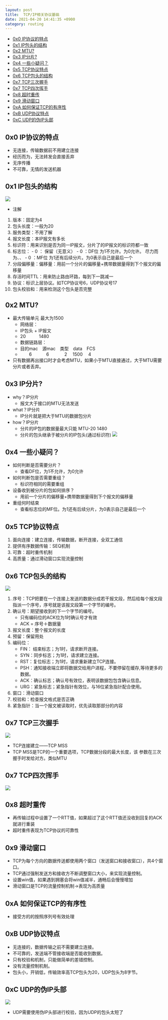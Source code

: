 ```yaml
---
layout: post
title:  TCP/IP相关协议基础
date: 2021-04-20 14:41:35 +0900
category: routing
---
```

<!-- TOC -->

- [0x0 IP协议的特点](#0x0-ip协议的特点)
- [0x1 IP包头的结构](#0x1-ip包头的结构)
- [0x2 MTU?](#0x2-mtu)
- [0x3 IP分片?](#0x3-ip分片)
- [0x4 一些小疑问？](#0x4-一些小疑问)
- [0x5 TCP协议特点](#0x5-tcp协议特点)
- [0x6 TCP包头的结构](#0x6-tcp包头的结构)
- [0x7 TCP三次握手](#0x7-tcp三次握手)
- [0x7 TCP四次挥手](#0x7-tcp四次挥手)
- [0x8 超时重传](#0x8-超时重传)
- [0x9 滑动窗口](#0x9-滑动窗口)
- [0xA 如何保证TCP的有序性](#0xa-如何保证tcp的有序性)
- [0xB UDP协议特点](#0xb-udp协议特点)
- [0xC UDP的伪IP头部](#0xc-udp的伪ip头部)

<!-- /TOC -->
## 0x0 IP协议的特点

- 无连接，传输数据前不用建立连接
- 经历而为，无法转发会直接丢弃
- 无序传播
- 不可靠，无情的发送机器

## 0x1 IP包头的结构

![](/images/20210420-1.png)
- 注解
1. 版本：固定为4
2. 包头长度：一般为20
3. 服务类型：不用了解
4. 报文长度：本IP报文有多长
5. 标识符：用来识别是否为同一IP报文，分片了的IP报文的标识符都一致
6. 标志位：
        - 0 ： 保留（无意义）
        - 0  ：DF位   为1不允许。为0允许。   尽力而为、、
        - 0  ：MF位   为1还有后续分片。为0表示自己是最后一个
7. 分段偏移量：偏移量：用前一个分片的偏移量+携带数据量得到下个报文的偏移量
8. 存活时间TTL：用来防止路由环路，每到下一跳减一
9. 协议：标识上层协议。如TCP协议号6，UDP协议号17
10. 包头校验和：用来检测这个包头是否完整

## 0x2 MTU?
- 最大传输单元 最大为1500
    - 网络层：
    - IP包头 + IP报文
    -  20&ensp;&ensp;&ensp;&ensp;&ensp;&ensp;1480
    - 数据链路层：
    - 目的mac&ensp;&ensp;源mac&ensp;&ensp;类型&ensp;&ensp;data&ensp;&ensp;FCS
    - &ensp;&ensp;&ensp;&ensp;6&ensp;&ensp;&ensp;&ensp;&ensp;&ensp; 6&ensp;&ensp;&ensp;&ensp;&ensp;&ensp;&ensp;2&ensp;&ensp;  1500  &ensp;&ensp;4
- 只有数据再出接口时才会考虑MTU，如果小于MTU直接通过，大于MTU需要分片或者丢弃。

## 0x3 IP分片?

- why？IP分片
    - 报文大于接口的MTU无法发送
- what？IP分片
    - IP分片就是把大于MTU的数据包分片
- how？IP分片
    - 分片的IP包的数据量最大只能  MTU-20  1480
    - 分片的包头继承于被分片的IP包头(通过标识符)
![](/images/20210420-2.png)

## 0x4 一些小疑问？

- 如何判断是否需要分片？
    - 查看DF位，为1不允许，为0允许
- 如何判断包是否需要重组？
    - 标识符相同的需要重组
- 设备收到被分片的包如何排序？
    - 用前一个分片的偏移量+携带数据量得到下个报文的偏移量
- 重组何时结束
    - 查看标志位的MF位。为1还有后续分片，为0表示自己是最后一个

## 0x5 TCP协议特点

1. 面向连接：建立连接，传输数据，断开连接，全双工通信
2. 提供有序数据传输：SEQ机制
3. 可靠：超时重传机制
4. 高质量：通过滑动窗口实现流量控制

## 0x6 TCP包头的结构

![](/images/20210420-3.png)
1. 序号：TCP把要在一个连接上发送的数据分成若干报文段，然后给每个报文段指派一个序号，序号就是该报文段第一个字节的编号。
2. 确认号：期望接收到的下一个字节的编号。
    - 只有编码位的ACK位为1时确认号才有效
    - ACK = 序号＋数据量
3. 报文长度：整个报文的长度
4. 预留：保留用处
5. 编码位：
    - FIN： 结束标志；为1时，请求断开连接。
    - SYN：同步标志；为1时，请求建立连接。
    - RST：复位标志；为1时，请求重新建立TCP连接。
    - PSH：通知接收端立即将数据交给用户进程，不要停留在缓存,等待更多的数据。
    - ACK：确认标志；确认号有效位，表明该数据包包含确认信息。
    - URG：紧急标志；紧急指针有效位，与16位紧急指针配合使用。
6. 窗口：滑动窗口
7. 校验和：检查报文格式是否正确
8. 紧急指针：当一个报文被读取时，优先读取那部分的内容

## 0x7 TCP三次握手

![](/images/20210420-4.png)
- TCP连接建立——TCP MSS
- TCP MSS是TCP的一个重要选项，TCP数据分段的最大长度，该
参数在三次握手时发给对方。类似MTU

## 0x7 TCP四次挥手

![](/images/20210420-5.png)

## 0x8 超时重传

- 再传输过程中设置了一个RTT值，如果超过了这个RTT值还没收到回复的ACK就进行重装
- 超时重传表现为TCP协议的可靠性

## 0x9 滑动窗口
- TCP为每个方向的数据传送都使用两个窗口（发送窗口和接收窗口），共4个窗口。
- TCP通过强制发送方和接收方不断调整窗口大小，来实现流量控制。
- 设置win值，如果遇到拥塞会将win值减半，通畅后会慢慢增加
- 滑动窗口是TCP的流量控制机制->表现为高质量

## 0xA 如何保证TCP的有序性

- 接受方的的按照序列号有效处理

## 0xB UDP协议特点

- 无连接的，数据传输之前不需要建立连接。
- 不可靠的，发送端不管接收端是否能收到数据。
- 只有校验和机制，只能做简单的差错控制。
- 没有流量控制机制。
- 包头小，开销低，传输效率高TCP包头为20，UDP包头为8字节。

## 0xC UDP的伪IP头部

![](/images/20210420-6.png)
- UDP需要使用伪IP头部进行校验，因为UDP的包头太短了
